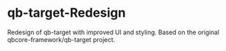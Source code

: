 # qb-target-Redesign
Redesign of qb-target with improved UI and styling. Based on the original qbcore-framework/qb-target project.
